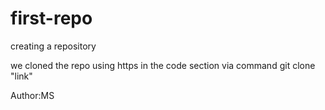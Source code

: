 # first-repo
creating a repository 


we cloned the repo using https in the code section 
via command git clone "link"

Author:MS